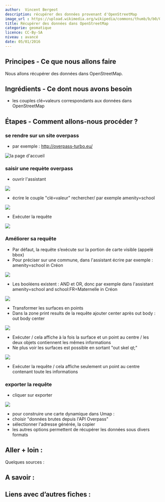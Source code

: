 ```yaml
---
author:  Vincent Bergeot
description: récupérer des données provenant d'OpenStreetMap
image_url : https://upload.wikimedia.org/wikipedia/commons/thumb/b/b0/Openstreetmap_logo.svg/145px-Openstreetmap_logo.svg.png
title: Récupérer des données dans OpenStreetMap
categorie: geomatique
licence: CC-By-SA
niveau : avancé
date: 05/01/2016
---
```


## Principes - Ce que nous allons faire
Nous allons récupérer des données dans OpenStreetMap.

## Ingrédients - Ce dont nous avons besoin
* les couples clé=valeurs correspondants aux données dans OpenStreetMap

## Étapes - Comment allons-nous procéder ?

### se rendre sur un site overpass
* par exemple : http://overpass-turbo.eu/

![la page d'accueil](https://raw.githubusercontent.com/infolab-cd33/datalunch/master/img/export-csv-osm/overpass-01.jpg)

### saisir une requète overpass
* ouvrir l'assistant

![](https://raw.githubusercontent.com/infolab-cd33/datalunch/master/img/export-csv-osm/overpass-02.png)

* écrire le couple "clé=valeur" rechercher/ par exemple amenity=school

![](https://raw.githubusercontent.com/infolab-cd33/datalunch/master/img/export-csv-osm/overpass-03.png)

* Exécuter la requête

![](https://raw.githubusercontent.com/infolab-cd33/datalunch/master/img/export-csv-osm/overpass-04.jpg)

### Améliorer sa requête
* Par défaut, la requête s’exécute sur la portion de carte visible (appelé bbox)
* Pour préciser sur une commune, dans l'assistant écrire par exemple : amenity=school in Créon

![](https://raw.githubusercontent.com/infolab-cd33/datalunch/master/img/export-csv-osm/overpass-05.png)

* Les booléens existent : AND et OR, donc par exemple dans l'assistant amenity=school and school:FR=Maternelle in Créon

![](https://raw.githubusercontent.com/infolab-cd33/datalunch/master/img/export-csv-osm/overpass-06.png)

* Transformer les surfaces en points
 * Dans la zone print results de la requête ajouter center après out body : out body center

![](https://raw.githubusercontent.com/infolab-cd33/datalunch/master/img/export-csv-osm/overpass-07.png)

 * Exécuter / cela affiche à la fois la surface et un point au centre / les deux objets contiennent les mêmes informations
 * Ne plus voir les surfaces est possible en sortant "out skel qt;"

![](https://raw.githubusercontent.com/infolab-cd33/datalunch/master/img/export-csv-osm/overpass-08.png)

 * Exécuter la requête / cela affiche seulement un point au centre contenant toute les informations

### exporter la requête
* cliquer sur exporter

![](https://raw.githubusercontent.com/infolab-cd33/datalunch/master/img/export-csv-osm/overpass-09.png)

 * pour construire une carte dynamique dans Umap :
  * choisir "données brutes depuis l'API Overpass"
  * sélectionner l'adresse générée, la copier
 * les autres options permettent de récupérer les données sous divers formats

## Aller + loin :
Quelques sources :

## A savoir :

## Liens avec d’autres fiches :
